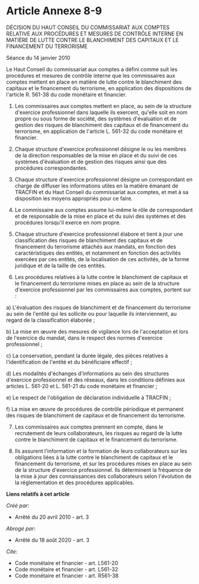 # Article Annexe 8-9

DÉCISION DU HAUT CONSEIL DU COMMISSARIAT AUX COMPTES RELATIVE AUX PROCÉDURES ET MESURES DE CONTRÔLE INTERNE EN MATIÈRE DE
LUTTE CONTRE LE BLANCHIMENT DES CAPITAUX ET LE FINANCEMENT DU TERRORISME 

Séance du 14 janvier 2010 

Le Haut Conseil du commissariat aux comptes a défini comme suit les procédures et mesures de contrôle interne que les
commissaires aux comptes mettent en place en matière de lutte contre le blanchiment des capitaux et le financement du
terrorisme, en application des dispositions de l'article R. 561-38 du code monétaire et financier. 

1. Les commissaires aux comptes mettent en place, au sein de la structure d'exercice professionnel dans laquelle ils
exercent, qu'elle soit en nom propre ou sous forme de société, des systèmes d'évaluation et de gestion des risques de
blanchiment des capitaux et de financement du terrorisme, en application de l'article L. 561-32 du code monétaire et
financier. 

2. Chaque structure d'exercice professionnel désigne le ou les membres de la direction responsables de la mise en place et du
suivi de ces systèmes d'évaluation et de gestion des risques ainsi que des procédures correspondantes. 

3. Chaque structure d'exercice professionnel désigne un correspondant en charge de diffuser les informations utiles en la
matière émanant de TRACFIN et du Haut Conseil du commissariat aux comptes, et met à sa disposition les moyens appropriés pour
ce faire. 

4. Le commissaire aux comptes assume lui-même le rôle de correspondant et de responsable de la mise en place et du suivi des
systèmes et des procédures lorsqu'il exerce en nom propre. 

5. Chaque structure d'exercice professionnel élabore et tient à jour une classification des risques de blanchiment des
capitaux et de financement du terrorisme attachés aux mandats, en fonction des caractéristiques des entités, et notamment en
fonction des activités exercées par ces entités, de la localisation de ces activités, de la forme juridique et de la taille
de ces entités. 

6. Les procédures relatives à la lutte contre le blanchiment de capitaux et le financement du terrorisme mises en place au
sein de la structure d'exercice professionnel par les commissaires aux comptes, portent sur : 

a) L'évaluation des risques de blanchiment et de financement du terrorisme au sein de l'entité qui les sollicite ou pour
laquelle ils interviennent, au regard de la classification élaborée ; 

b) La mise en œuvre des mesures de vigilance lors de l'acceptation et lors de l'exercice du mandat, dans le respect des
normes d'exercice professionnel ; 

c) La conservation, pendant la durée légale, des pièces relatives à l'identification de l'entité et du bénéficiaire
effectif ; 

d) Les modalités d'échanges d'informations au sein des structures d'exercice professionnel et des réseaux, dans les
conditions définies aux articles L. 561-20 et L. 561-21 du code monétaire et financier ; 

e) Le respect de l'obligation de déclaration individuelle à TRACFIN ; 

f) La mise en œuvre de procédures de contrôle périodique et permanent des risques de blanchiment de capitaux et de
financement du terrorisme. 

7. Les commissaires aux comptes prennent en compte, dans le recrutement de leurs collaborateurs, les risques au regard de la
lutte contre le blanchiment de capitaux et le financement du terrorisme. 

8. Ils assurent l'information et la formation de leurs collaborateurs sur les obligations liées à la lutte contre le
blanchiment de capitaux et le financement du terrorisme, et sur les procédures mises en place au sein de la structure
d'exercice professionnel. Ils déterminent la fréquence de la mise à jour des connaissances des collaborateurs selon
l'évolution de la réglementation et des procédures applicables.

**Liens relatifs à cet article**

_Créé par_:

  - Arrêté du 20 avril 2010 - art. 3

_Abrogé par_:

  - Arrêté du 18 août 2020 - art. 3

_Cite_:

  - Code monétaire et financier - art. L561-20
  - Code monétaire et financier - art. L561-32
  - Code monétaire et financier - art. R561-38
